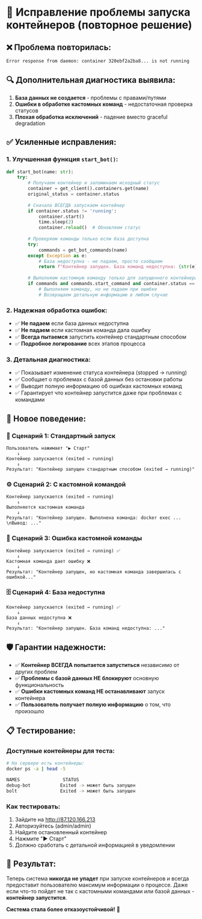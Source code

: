 # 🔧 Исправление проблемы запуска контейнеров (повторное решение)

## ❌ **Проблема повторилась:**
```
Error response from daemon: container 320ebf2a2ba8... is not running
```

## 🔍 **Дополнительная диагностика выявила:**

1. **База данных не создается** - проблемы с правами/путями
2. **Ошибки в обработке кастомных команд** - недостаточная проверка статусов
3. **Плохая обработка исключений** - падение вместо graceful degradation

## ✅ **Усиленные исправления:**

### **1. Улучшенная функция `start_bot()`:**

```python
def start_bot(name: str):
    try:
        # Получаем контейнер и запоминаем исходный статус
        container = get_client().containers.get(name)
        original_status = container.status
        
        # Сначала ВСЕГДА запускаем контейнер
        if container.status != 'running':
            container.start()
            time.sleep(2)
            container.reload()  # Обновляем статус
        
        # Проверяем команды только если база доступна
        try:
            commands = get_bot_commands(name)
        except Exception as e:
            # База недоступна - не падаем, просто сообщаем
            return f"Контейнер запущен. База команд недоступна: {str(e)}"
        
        # Выполняем кастомную команду только для запущенного контейнера
        if commands and commands.start_command and container.status == 'running':
            # Выполняем команду, но не падаем при ошибке
            # Возвращаем детальную информацию в любом случае
```

### **2. Надежная обработка ошибок:**
- ✅ **Не падаем** если база данных недоступна
- ✅ **Не падаем** если кастомная команда дала ошибку  
- ✅ **Всегда пытаемся** запустить контейнер стандартным способом
- ✅ **Подробное логирование** всех этапов процесса

### **3. Детальная диагностика:**
- ✅ Показывает изменение статуса контейнера (stopped → running)
- ✅ Сообщает о проблемах с базой данных без остановки работы
- ✅ Выводит полную информацию об ошибках кастомных команд
- ✅ Гарантирует что контейнер запустится даже при проблемах с командами

## 🎯 **Новое поведение:**

### **🚀 Сценарий 1: Стандартный запуск**
```
Пользователь нажимает "▶ Старт"
    ↓ 
Контейнер запускается (exited → running)
    ↓
Результат: "Контейнер запущен стандартным способом (exited → running)"
```

### **⚙️ Сценарий 2: С кастомной командой**
```
Контейнер запускается (exited → running)
    ↓
Выполняется кастомная команда
    ↓
Результат: "Контейнер запущен. Выполнена команда: docker exec ... \nВывод: ..."
```

### **🔧 Сценарий 3: Ошибка кастомной команды**
```
Контейнер запускается (exited → running) ✅
    ↓
Кастомная команда дает ошибку ❌
    ↓
Результат: "Контейнер запущен, но кастомная команда завершилась с ошибкой..."
```

### **🗄️ Сценарий 4: База недоступна**
```
Контейнер запускается (exited → running) ✅
    ↓
База данных недоступна ❌
    ↓
Результат: "Контейнер запущен. База команд недоступна: ..."
```

## 🛡️ **Гарантии надежности:**

- ✅ **Контейнер ВСЕГДА попытается запуститься** независимо от других проблем
- ✅ **Проблемы с базой данных НЕ блокируют** основную функциональность
- ✅ **Ошибки кастомных команд НЕ останавливают** запуск контейнера
- ✅ **Пользователь получает полную информацию** о том, что произошло

## 📋 **Тестирование:**

### **Доступные контейнеры для теста:**
```bash
# На сервере есть контейнеры:
docker ps -a | head -5

NAMES                STATUS                    
debug-bot           Exited -> может быть запущен
bolt                Exited -> может быть запущен  
```

### **Как тестировать:**
1. Зайдите на http://87.120.166.213
2. Авторизуйтесь (admin/admin)
3. Найдите остановленный контейнер
4. Нажмите "▶ Старт" 
5. Должно сработать с детальной информацией в уведомлении

## 🎉 **Результат:**

Теперь система **никогда не упадет** при запуске контейнеров и всегда предоставит пользователю максимум информации о процессе. Даже если что-то пойдет не так с кастомными командами или базой данных - **контейнер запустится**.

**Система стала более отказоустойчивой!** 🚀